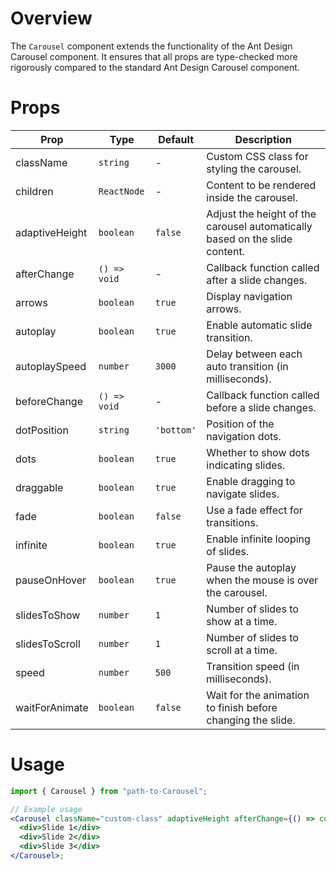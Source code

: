 # Overview

The `Carousel` component extends the functionality of the Ant Design Carousel component. It ensures that all props are type-checked more rigorously compared to the standard Ant Design Carousel component.

# Props

| Prop           | Type         | Default    | Description                                                                 |
| -------------- | ------------ | ---------- | --------------------------------------------------------------------------- |
| className      | `string`     | -          | Custom CSS class for styling the carousel.                                  |
| children       | `ReactNode`  | -          | Content to be rendered inside the carousel.                                 |
| adaptiveHeight | `boolean`    | `false`    | Adjust the height of the carousel automatically based on the slide content. |
| afterChange    | `() => void` | -          | Callback function called after a slide changes.                             |
| arrows         | `boolean`    | `true`     | Display navigation arrows.                                                  |
| autoplay       | `boolean`    | `true`     | Enable automatic slide transition.                                          |
| autoplaySpeed  | `number`     | `3000`     | Delay between each auto transition (in milliseconds).                       |
| beforeChange   | `() => void` | -          | Callback function called before a slide changes.                            |
| dotPosition    | `string`     | `'bottom'` | Position of the navigation dots.                                            |
| dots           | `boolean`    | `true`     | Whether to show dots indicating slides.                                     |
| draggable      | `boolean`    | `true`     | Enable dragging to navigate slides.                                         |
| fade           | `boolean`    | `false`    | Use a fade effect for transitions.                                          |
| infinite       | `boolean`    | `true`     | Enable infinite looping of slides.                                          |
| pauseOnHover   | `boolean`    | `true`     | Pause the autoplay when the mouse is over the carousel.                     |
| slidesToShow   | `number`     | `1`        | Number of slides to show at a time.                                         |
| slidesToScroll | `number`     | `1`        | Number of slides to scroll at a time.                                       |
| speed          | `number`     | `500`      | Transition speed (in milliseconds).                                         |
| waitForAnimate | `boolean`    | `false`    | Wait for the animation to finish before changing the slide.                 |

# Usage

```jsx
import { Carousel } from "path-to-Carousel";

// Example usage
<Carousel className="custom-class" adaptiveHeight afterChange={() => console.log("Slide changed")} arrows autoplay autoplaySpeed={2000} beforeChange={() => console.log("Slide will change")} dotPosition="top" dots draggable fade infinite speed={700} waitForAnimate pauseOnHover slidesToShow={3} slidesToScroll={1}>
  <div>Slide 1</div>
  <div>Slide 2</div>
  <div>Slide 3</div>
</Carousel>;
```

